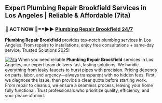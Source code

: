 ## Expert Plumbing Repair Brookfield Services in Los Angeles | Reliable & Affordable (7ita)  

<h3>🚿 ACT NOW 🌟==►► <a href="https://tinyurl.com/2ne6vx2x" rel="nofollow">Plumbing Repair Brookfield 24/7</a></h3>

**Plumbing Repair Brookfield** provides top-notch plumbing services in Los Angeles. From repairs to installations, enjoy free consultations + same-day service. Trusted Solutions 2025!

[![7ita](https://i.imgur.com/4PFF4AK.jpeg)](https://tinyurl.com/2ne6vx2x)
When you need reliable **Plumbing Repair Brookfield** services in Los Angeles, our expert team delivers fast, lasting solutions. We handle everything from leaky faucets to burst pipes with precision. Pricing depends on parts, labor, and urgency—always transparent with no hidden fees. First, we diagnose the issue, then provide a clear quote before starting work. From repair to cleanup, we ensure a seamless process, leaving your home fully functional. Trust professionals who prioritize quality, efficiency, and your peace of mind.